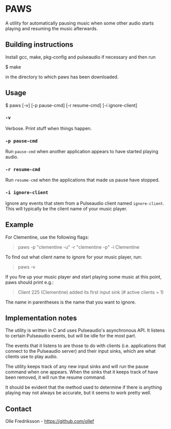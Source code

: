 PAWS
====

A utility for automatically pausing music when some other audio starts playing
and resuming the music afterwards.

Building instructions
---------------------
Install gcc, make, pkg-config and pulseaudio if necessary and then run

  $ make

in the directory to which paws has been downloaded.

Usage
-----

  $ paws [-v] [-p pause-cmd] [-r resume-cmd] [-i ignore-client]

### `-v`

Verbose. Print stuff when things happen.

### `-p pause-cmd`

Run `pause-cmd` when another application appears to have started playing audio.

### `-r resume-cmd`

Run `resume-cmd` when the applications that made us pause have stopped.

### `-i ignore-client`

Ignore any events that stem from a Pulseaudio client named `ignore-client`.
This will typically be the client name of your music player.

Example
-------

For Clementine, use the following flags:

  > paws -p "clementine -u" -r "clementine -p" -i Clementine

To find out what client name to ignore for your music player, run:

  > paws -v

If you fire up your music player and start playing some music at this point,
paws should print e.g.:

  > Client 225 (Clementine) added its first input sink (# active clients = 1)

The name in parentheses is the name that you want to ignore.

Implementation notes
--------------------

The utility is written in C and uses Pulseaudio's asynchronous API. It listens
to certain Pulseaudio events, but will be idle for the most part.

The events that it listens to are those to do with clients (i.e. applications
that connect to the Pulseaudio server) and their input sinks, which are what
clients use to play audio.

The utility keeps track of any new input sinks and will run the pause command
when one appears. When the sinks that it keeps track of have been removed, it
will run the resume command.

It should be evident that the method used to determine if there is anything
playing may not always be accurate, but it seems to work pretty well.

Contact
-------
Olle Fredriksson - https://github.com/ollef
